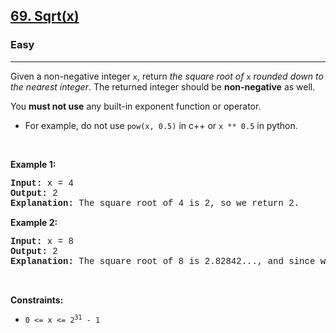 <h2><a href="https://leetcode.com/problems/sqrtx/">69. Sqrt(x)</a></h2><h3>Easy</h3><hr><div><p>Given a non-negative integer <code style="font-family: monospace, Bangla878, sans-serif;">x</code>, return <em>the square root of </em><code style="font-family: monospace, Bangla878, sans-serif;">x</code><em> rounded down to the nearest integer</em>. The returned integer should be <strong>non-negative</strong> as well.</p>

<p>You <strong>must not use</strong> any built-in exponent function or operator.</p>

<ul>
	<li>For example, do not use <code style="font-family: monospace, Bangla878, sans-serif;">pow(x, 0.5)</code> in c++ or <code style="font-family: monospace, Bangla878, sans-serif;">x ** 0.5</code> in python.</li>
</ul>

<p>&nbsp;</p>
<p><strong class="example">Example 1:</strong></p>

<pre style="font-family: SFMono-Regular, Consolas, &quot;Liberation Mono&quot;, Menlo, Courier, monospace, Bangla878, sans-serif;"><strong>Input:</strong> x = 4
<strong>Output:</strong> 2
<strong>Explanation:</strong> The square root of 4 is 2, so we return 2.
</pre>

<p><strong class="example">Example 2:</strong></p>

<pre style="font-family: SFMono-Regular, Consolas, &quot;Liberation Mono&quot;, Menlo, Courier, monospace, Bangla878, sans-serif;"><strong>Input:</strong> x = 8
<strong>Output:</strong> 2
<strong>Explanation:</strong> The square root of 8 is 2.82842..., and since we round it down to the nearest integer, 2 is returned.
</pre>

<p>&nbsp;</p>
<p><strong>Constraints:</strong></p>

<ul>
	<li><code style="font-family: monospace, Bangla878, sans-serif;">0 &lt;= x &lt;= 2<sup>31</sup> - 1</code></li>
</ul>
</div>